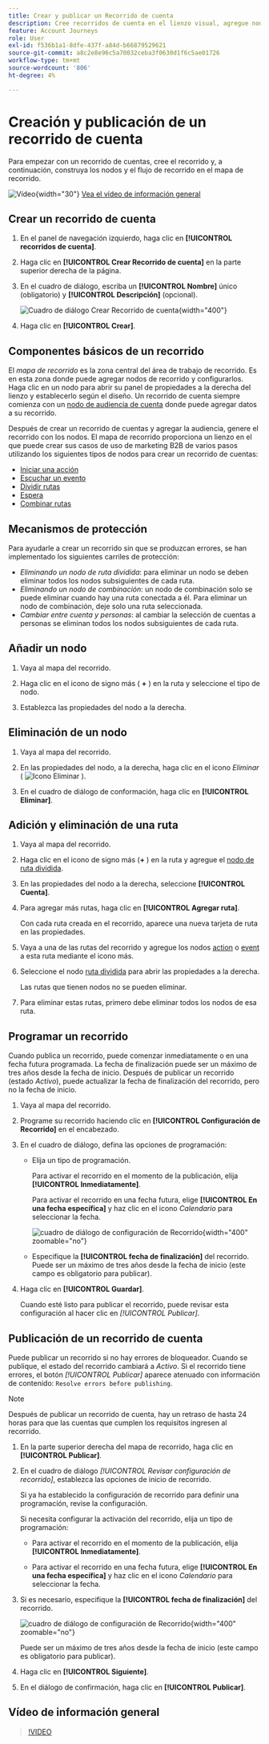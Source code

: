 ```yaml
---
title: Crear y publicar un Recorrido de cuenta
description: Cree recorridos de cuenta en el lienzo visual, agregue nodos de acción y evento, configure la programación y publique para la orquestación en directo en Journey Optimizer B2B edition.
feature: Account Journeys
role: User
exl-id: f536b1a1-8dfe-437f-a84d-b66879529621
source-git-commit: a8c2e8e96c5a70032ceba3f0630d1f6c5ae01726
workflow-type: tm+mt
source-wordcount: '806'
ht-degree: 4%

---
```


# Creación y publicación de un recorrido de cuenta

Para empezar con un recorrido de cuentas, cree el recorrido y, a continuación, construya los nodos y el flujo de recorrido en el mapa de recorrido.

![Vídeo](../../assets/do-not-localize/icon-video.svg){width="30"} [Vea el vídeo de información general](#overview-video)

## Crear un recorrido de cuenta

1. En el panel de navegación izquierdo, haga clic en **[!UICONTROL recorridos de cuenta]**.

1. Haga clic en **[!UICONTROL Crear Recorrido de cuenta]** en la parte superior derecha de la página.

1. En el cuadro de diálogo, escriba un **[!UICONTROL Nombre]** único (obligatorio) y **[!UICONTROL Descripción]** (opcional).

   ![Cuadro de diálogo Crear Recorrido de cuenta](./assets/account-journey-create-dialog.png){width="400"}

1. Haga clic en **[!UICONTROL Crear]**.

## Componentes básicos de un recorrido

El _mapa de recorrido_ es la zona central del área de trabajo de recorrido. Es en esta zona donde puede agregar nodos de recorrido y configurarlos. Haga clic en un nodo para abrir su panel de propiedades a la derecha del lienzo y establecerlo según el diseño. Un recorrido de cuenta siempre comienza con un [nodo de audiencia de cuenta](./account-audience-nodes.md) donde puede agregar datos a su recorrido.

Después de crear un recorrido de cuentas y agregar la audiencia, genere el recorrido con los nodos. El mapa de recorrido proporciona un lienzo en el que puede crear sus casos de uso de marketing B2B de varios pasos utilizando los siguientes tipos de nodos para crear un recorrido de cuentas:

* [Iniciar una acción](./action-nodes.md)
* [Escuchar un evento](./listen-for-event-nodes.md)
* [Dividir rutas](./split-merge-paths-nodes.md)
* [Espera](./wait-nodes.md)
* [Combinar rutas](./split-merge-paths-nodes.md)

## Mecanismos de protección

Para ayudarle a crear un recorrido sin que se produzcan errores, se han implementado los siguientes carriles de protección:

* _Eliminando un nodo de ruta dividida_: para eliminar un nodo se deben eliminar todos los nodos subsiguientes de cada ruta.
* _Eliminando un nodo de combinación_: un nodo de combinación solo se puede eliminar cuando hay una ruta conectada a él. Para eliminar un nodo de combinación, deje solo una ruta seleccionada.
* _Cambiar entre cuenta y personas_: al cambiar la selección de cuentas a personas se eliminan todos los nodos subsiguientes de cada ruta.

## Añadir un nodo

1. Vaya al mapa del recorrido.

1. Haga clic en el icono de signo más ( **+** ) en la ruta y seleccione el tipo de nodo.

1. Establezca las propiedades del nodo a la derecha.

## Eliminación de un nodo

1. Vaya al mapa del recorrido.

1. En las propiedades del nodo, a la derecha, haga clic en el icono _Eliminar_ ( ![Icono Eliminar](../assets/do-not-localize/icon-delete.svg) ).

1. En el cuadro de diálogo de conformación, haga clic en **[!UICONTROL Eliminar]**.

## Adición y eliminación de una ruta

1. Vaya al mapa del recorrido.

1. Haga clic en el icono de signo más (**+** ) en la ruta y agregue el [nodo de ruta dividida](./split-merge-paths-nodes.md#split-paths).

1. En las propiedades del nodo a la derecha, seleccione **[!UICONTROL Cuenta]**.

1. Para agregar más rutas, haga clic en **[!UICONTROL Agregar ruta]**.

   Con cada ruta creada en el recorrido, aparece una nueva tarjeta de ruta en las propiedades.

1. Vaya a una de las rutas del recorrido y agregue los nodos [action](./action-nodes.md) o [event](./listen-for-event-nodes.md) a esta ruta mediante el icono más.

1. Seleccione el nodo [ruta dividida](./split-merge-paths-nodes.md) para abrir las propiedades a la derecha.

   Las rutas que tienen nodos no se pueden eliminar.

1. Para eliminar estas rutas, primero debe eliminar todos los nodos de esa ruta.

## Programar un recorrido

Cuando publica un recorrido, puede comenzar inmediatamente o en una fecha futura programada. La fecha de finalización puede ser un máximo de tres años desde la fecha de inicio. Después de publicar un recorrido (estado _Activo_), puede actualizar la fecha de finalización del recorrido, pero no la fecha de inicio.

1. Vaya al mapa del recorrido.

1. Programe su recorrido haciendo clic en **[!UICONTROL Configuración de Recorrido]** en el encabezado.

1. En el cuadro de diálogo, defina las opciones de programación:

   * Elija un tipo de programación.

     Para activar el recorrido en el momento de la publicación, elija **[!UICONTROL Inmediatamente]**.

     Para activar el recorrido en una fecha futura, elige **[!UICONTROL En una fecha específica]** y haz clic en el icono _Calendario_ para seleccionar la fecha.

     ![cuadro de diálogo de configuración de Recorrido](./assets/account-journey-settings-dialog.png){width="400" zoomable="no"}

   * Especifique la **[!UICONTROL fecha de finalización]** del recorrido. Puede ser un máximo de tres años desde la fecha de inicio (este campo es obligatorio para publicar).

1. Haga clic en **[!UICONTROL Guardar]**.

   Cuando esté listo para publicar el recorrido, puede revisar esta configuración al hacer clic en _[!UICONTROL Publicar]_.

## Publicación de un recorrido de cuenta

Puede publicar un recorrido si no hay errores de bloqueador. Cuando se publique, el estado del recorrido cambiará a _Activo_. Si el recorrido tiene errores, el botón _[!UICONTROL Publicar]_ aparece atenuado con información de contenido: `Resolve errors before publishing`.

>[!NOTE]
>
>Después de publicar un recorrido de cuenta, hay un retraso de hasta 24 horas para que las cuentas que cumplen los requisitos ingresen al recorrido.

1. En la parte superior derecha del mapa de recorrido, haga clic en **[!UICONTROL Publicar]**.

1. En el cuadro de diálogo _[!UICONTROL Revisar configuración de recorrido]_, establezca las opciones de inicio de recorrido.

   Si ya ha establecido la configuración de recorrido para definir una programación, revise la configuración.

   Si necesita configurar la activación del recorrido, elija un tipo de programación:

   * Para activar el recorrido en el momento de la publicación, elija **[!UICONTROL Inmediatamente]**.

   * Para activar el recorrido en una fecha futura, elige **[!UICONTROL En una fecha específica]** y haz clic en el icono _Calendario_ para seleccionar la fecha.

1. Si es necesario, especifique la **[!UICONTROL fecha de finalización]** del recorrido.

   ![cuadro de diálogo de configuración de Recorrido](./assets/journey-publish-dialog.png){width="400" zoomable="no"}

   Puede ser un máximo de tres años desde la fecha de inicio (este campo es obligatorio para publicar).

1. Haga clic en **[!UICONTROL Siguiente]**.

1. En el diálogo de confirmación, haga clic en **[!UICONTROL Publicar]**.

## Vídeo de información general

>[!VIDEO](https://video.tv.adobe.com/v/3443204/?learn=on)
